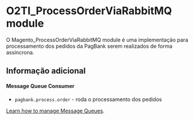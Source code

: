 # O2TI_ProcessOrderViaRabbitMQ module

O Magento_ProcessOrderViaRabbitMQ module é uma implementação para processamento dos pedidos da PagBank serem realizados de forma assíncrona.

## Informação adicional

#### Message Queue Consumer

- `pagbank.process.order` - roda o processamento dos pedidos

[Learn how to manage Message Queues](https://devdocs.magento.com/guides/v2.4/config-guide/mq/manage-message-queues.html).
